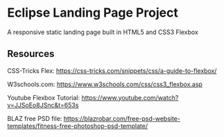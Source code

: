 # Eclipse Landing Page Project

A responsive static landing page built in HTML5 and CSS3 Flexbox

## Resources

CSS-Tricks Flex: https://css-tricks.com/snippets/css/a-guide-to-flexbox/

W3schools.com: https://www.w3schools.com/css/css3_flexbox.asp

Youtube Flexbox Tutorial: https://www.youtube.com/watch?v=JJSoEo8JSnc&t=653s

BLAZ free PSD file: https://blazrobar.com/free-psd-website-templates/fitness-free-photoshop-psd-template/


